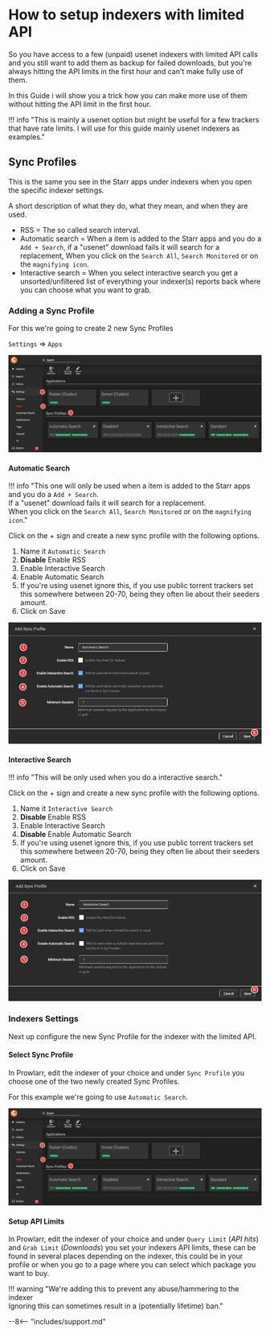 # How to setup indexers with limited API

So you have access to a few (unpaid) usenet indexers with limited API calls and you still want to add them as backup for failed downloads, but you're always hitting the API limits in the first hour and can't make fully use of them.

In this Guide i will show you a trick how you can make more use of them without hitting the API limit in the first hour.

!!! info "This is mainly a usenet option but might be useful for a few trackers that have rate limits. I will use for this guide mainly usenet indexers as examples."

## Sync Profiles

This is the same you see in the Starr apps under indexers when you open the specific indexer settings.

A short description of what they do, what they mean, and when they are used.

- RSS = The so called search interval.
- Automatic search = When a item is added to the Starr apps and you do a `Add + Search`, if a "usenet" download fails it will search for a replacement, When you click on the `Search All`, `Search Monitored` or on the `magnifying icon`.
- Interactive search = When you select interactive search you get a unsorted/unfiltered list of everything your indexer(s) reports back where you can choose what you want to grab.

### Adding a Sync Profile

For this we're going to create 2 new Sync Profiles

`Settings` => `Apps`

![Settings => Apps => Sync Profiles](images/settings-apps-sync-profiles.png)

#### Automatic Search

!!! info "This one will only be used when a item is added to the Starr apps and you do a `Add + Search`.<br>If a "usenet" download fails it will search for a replacement.<br>When you click on the `Search All`, `Search Monitored` or on the `magnifying icon`."

Click on the + sign and create a new sync profile with the following options.

1. Name it `Automatic Search`
1. **Disable** Enable RSS
1. Enable Interactive Search
1. Enable Automatic Search
1. If you're using usenet ignore this, if you use public torrent trackers set this somewhere between 20-70, being they often lie about their seeders amount.
1. Click on Save

![Sync Profile Automatic Search](images/sync-profile-automatic-search.png)

#### Interactive Search

!!! info "This will be only used when you do a interactive search."

Click on the + sign and create a new sync profile with the following options.

1. Name it `Interactive Search`
1. **Disable** Enable RSS
1. Enable Interactive Search
1. **Disable** Enable Automatic Search
1. If you're using usenet ignore this, if you use public torrent trackers set this somewhere between 20-70, being they often lie about their seeders amount.
1. Click on Save

![Sync Profile Automatic Search](images/sync-profile-interactive-search.png)

### Indexers Settings

Next up configure the new Sync Profile for the indexer with the limited API.

#### Select Sync Profile

In Prowlarr, edit the indexer of your choice and under `Sync Profile` you choose one of the two newly created Sync Profiles.

For this example we're going to use `Automatic Search`.

![Select Automatic Search](images/settings-apps-sync-profiles.png)

#### Setup API Limits

In Prowlarr, edit the indexer of your choice and under `Query Limit` (*API hits*) and `Grab Limit` (*Downloads*) you set your indexers API limits, these can be found in several places depending on the indexer, this could be in your profile or when you go to a page where you can select which package you want to buy.

!!! warning "We're adding this to prevent any abuse/hammering to the indexer<br>Ignoring this can sometimes result in a (potentially lifetime) ban."

--8<-- "includes/support.md"
